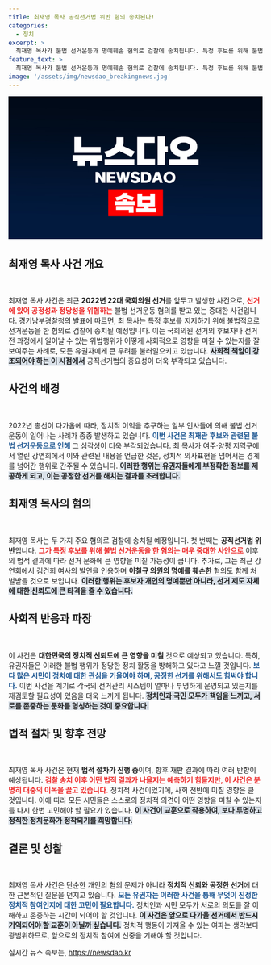 ```yaml
---
title: 최재영 목사 공직선거법 위반 혐의 송치된다!
categories:
  - 정치
excerpt: >
  최재영 목사가 불법 선거운동과 명예훼손 혐의로 검찰에 송치됩니다. 특정 후보를 위해 불법 활동한 이번 사건, 과연 그의 결말은? 클릭해 확인하세요!
feature_text: >
  최재영 목사가 불법 선거운동과 명예훼손 혐의로 검찰에 송치됩니다. 특정 후보를 위해 불법 활동한 이번 사건, 과연 그의 결말은? 클릭해 확인하세요!
image: '/assets/img/newsdao_breakingnews.jpg'
---
```


<p><img src="/assets/img/newsdao_breakingnews.jpg" alt="ranknews 속보" /></p>

<h2 data-ke-size="size26">최재영 목사 사건 개요</h2>

<p data-ke-size="size16">&nbsp;</p>

<p>최재영 목사 사건은 최근 <strong>2022년 22대 국회의원 선거</strong>를 앞두고 발생한 사건으로, <b><span style="color: #ee2323;">선거에 있어 공정성과 정당성을 위협하는</span></b> 불법 선거운동 혐의를 받고 있는 중대한 사건입니다. 경기남부경찰청의 발표에 따르면, 최 목사는 특정 후보를 지지하기 위해 불법적으로 선거운동을 한 혐의로 검찰에 송치될 예정입니다. 이는 국회의원 선거의 후보자나 선거전 과정에서 일어날 수 있는 위법행위가 어떻게 사회적으로 영향을 미칠 수 있는지를 잘 보여주는 사례로, 모든 유권자에게 큰 우려를 불러일으키고 있습니다. <b><span style="background-color: #21538527;">사회적 책임이 강조되어야 하는 이 시점에서</span></b> 공직선거법의 중요성이 더욱 부각되고 있습니다.</p>

<h2 data-ke-size="size26">사건의 배경</h2>

<p data-ke-size="size16">&nbsp;</p>

<p>2022년 총선이 다가옴에 따라, 정치적 이익을 추구하는 일부 인사들에 의해 불법 선거운동이 일어나는 사례가 종종 발생하고 있습니다. <b><span style="color: #1a5490;">이번 사건은 최재관 후보와 관련된 불법 선거운동으로 인해</span></b> 그 심각성이 더욱 부각되었습니다. 최 목사가 여주·양평 지역구에서 열린 강연회에서 이와 관련된 내용을 언급한 것은, 정치적 의사표현을 넘어서는 경계를 넘어간 행위로 간주될 수 있습니다. <b><span style="background-color: #21538527;">이러한 행위는 유권자들에게 부정확한 정보를 제공하게 되고, 이는 공정한 선거를 해치는 결과를 초래합니다.</span></b> </p>

<h2 data-ke-size="size26">최재영 목사의 혐의</h2>

<p data-ke-size="size16">&nbsp;</p>

<p>최재영 목사는 두 가지 주요 혐의로 검찰에 송치될 예정입니다. 첫 번째는 <strong>공직선거법 위반</strong>입니다. <b><span style="color: #ee2323;">그가 특정 후보를 위해 불법 선거운동을 한 혐의는 매우 중대한 사안으로</span></b> 이후의 법적 결과에 따라 선거 문화에 큰 영향을 미칠 가능성이 큽니다. 추가로, 그는 최근 강연회에서 김건희 여사의 발언을 인용하며 <strong>이철규 의원의 명예를 훼손한</strong> 혐의도 함께 처벌받을 것으로 보입니다. <b><span style="background-color: #21538527;">이러한 행위는 후보자 개인의 명예뿐만 아니라, 선거 제도 자체에 대한 신뢰도에 큰 타격을 줄 수 있습니다.</span></b> </p>

<h2 data-ke-size="size26">사회적 반응과 파장</h2>

<p data-ke-size="size16">&nbsp;</p>

<p>이 사건은 <strong>대한민국의 정치적 신뢰도에 큰 영향을 미칠</strong> 것으로 예상되고 있습니다. 특히, 유권자들은 이러한 불법 행위가 정당한 정치 활동을 방해하고 있다고 느낄 것입니다. <b><span style="color: #1a5490;">보다 많은 시민이 정치에 대한 관심을 기울여야 하며, 공정한 선거를 위해서도 힘써야 합니다.</span></b> 이번 사건을 계기로 각국의 선거관리 시스템이 얼마나 투명하게 운영되고 있는지를 재검토할 필요성이 있음을 더욱 느끼게 됩니다. <b><span style="background-color: #21538527;">정치인과 국민 모두가 책임을 느끼고, 서로를 존중하는 문화를 형성하는 것이 중요합니다.</span></b></p>

<h2 data-ke-size="size26">법적 절차 및 향후 전망</h2>

<p data-ke-size="size16">&nbsp;</p>

<p>최재영 목사 사건은 현재 <strong>법적 절차가 진행 중</strong>이며, 향후 재판 결과에 따라 여러 반향이 예상됩니다. <b><span style="color: #ee2323;">검찰 송치 이후 어떤 법적 결과가 나올지는 예측하기 힘들지만, 이 사건은 분명히 대중의 이목을 끌고 있습니다.</span></b> 정치적 사건이었기에, 사회 전반에 미칠 영향은 클 것입니다. 이에 따라 모든 시민들은 스스로의 정치적 의견이 어떤 영향을 미칠 수 있는지를 다시 한번 고민해야 할 필요가 있습니다. <b><span style="background-color: #21538527;">이 사건이 교훈으로 작용하여, 보다 투명하고 정직한 정치문화가 정착되기를 희망합니다.</span></b></p>

<h2 data-ke-size="size26">결론 및 성찰</h2>

<p data-ke-size="size16">&nbsp;</p>

<p>최재영 목사 사건은 단순한 개인의 혐의 문제가 아니라 <strong>정치적 신뢰와 공정한 선거</strong>에 대한 근본적인 질문을 던지고 있습니다. <b><span style="color: #1a5490;">모든 유권자는 이러한 사건을 통해 무엇이 진정한 정치적 참여인지에 대한 고민이 필요합니다.</span></b> 정치인과 시민 모두가 서로의 의도를 잘 이해하고 존중하는 시간이 되어야 할 것입니다. <b><span style="background-color: #21538527;">이 사건은 앞으로 다가올 선거에서 반드시 기억되어야 할 교훈이 아닐까 싶습니다.</span></b> 정치적 행동이 가져올 수 있는 여파는 생각보다 광범위하므로, 앞으로의 정치적 참여에 신중을 기해야 할 것입니다.</p>
실시간 뉴스 속보는, <a href="https://newsdao.kr" rel="dofollow">https://newsdao.kr</a>


